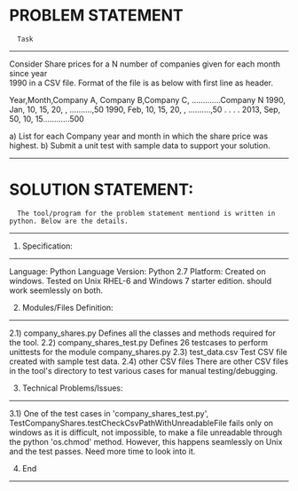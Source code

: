 
PROBLEM STATEMENT
=============================
      Task
-------------------------------------------------------------------------------------------------------------------
Consider Share prices for a N number of companies given for each month since year     
         1990 in a CSV file.  Format of the file is as below with first line as header.
 
Year,Month,Company A, Company B,Company C, .............Company N
1990, Jan, 10, 15, 20, , ..........,50
1990, Feb, 10, 15, 20, , ..........,50
.
.
.
.
2013, Sep, 50, 10, 15............500
 

a) List for each Company year and month in which the share price was highest.
b) Submit a unit test with sample data to support your solution.   

-------------------------------------------------------------------------------------------------------------------

SOLUTION STATEMENT:
=============================
      The tool/program for the problem statement mentiond is written in python. Below are the details.

-------------------------------------------------------------------------------------------------------------------
1) Specification:
-----------------------------
Language: Python
Language Version: Python 2.7
Platform: Created on windows. Tested on Unix RHEL-6 and Windows 7 starter edition. should work seemlessly on both.

2) Modules/Files Definition:
-----------------------------
2.1) company_shares.py
      Defines all the classes and methods required for the tool.
2.2) company_shares_test.py
      Defines 26 testcases to perform unittests for the module company_shares.py
2.3) test_data.csv
      Test CSV file created with sample test data.
2.4) other CSV files
      There are other CSV files in the tool's directory to test various cases for manual testing/debugging.

3) Technical Problems/Issues:
-----------------------------
3.1) One of the test cases in 'company_shares_test.py', TestCompanyShares.testCheckCsvPathWithUnreadableFile
      fails only on windows as it is difficult, not impossible, to make a file unreadable through the python 
      'os.chmod' method. However, this happens seamlessly on Unix and the test passes. 
      Need more time to look into it.
      
4) End
-------------------------------------------------------------------------------------------------------------------
